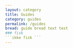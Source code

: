```yaml
---
layout: category
title: Guides
category: guides
permalink: /guides
bread: guide bread text test 
### fisk
```ikke fisk ```
---
```

